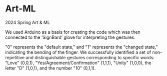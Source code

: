 # Art-ML
2024 Spring Art &amp; ML

We used Arduino as a basis for creating the code which was then connected to the ‘SignBard’ glove for interpreting the gestures.

"0" represents the "default state," and "1" represents the "changed state," indicating the bending of the finger.
We successfully identified a set of non-repetitive and distinguishable gestures corresponding to specific words: "Love" (0,0,1), "Yes/Agreement/Confirmation" (1,1,1), "Unity" (1,0,0), the letter "D" (1,0,1), and the number "10" (0,1,1).
